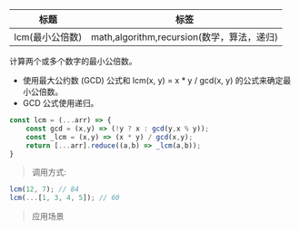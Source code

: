 |  标题   | 标签  |
|  ----  | ----  |
| lcm(最小公倍数) | math,algorithm,recursion(数学，算法，递归) |

计算两个或多个数字的最小公倍数。

* 使用最大公约数 (GCD) 公式和 lcm(x, y) = x * y / gcd(x, y) 的公式来确定最小公倍数。
* GCD 公式使用递归。

```js
const lcm = (...arr) => {
    const gcd = (x,y) => (!y ? x : gcd(y,x % y));
    const _lcm = (x,y) => (x * y) / gcd(x,y);
    return [...arr].reduce((a,b) => _lcm(a,b));
}
```

> 调用方式:

```js
lcm(12, 7); // 84
lcm(...[1, 3, 4, 5]); // 60
```

> 应用场景


